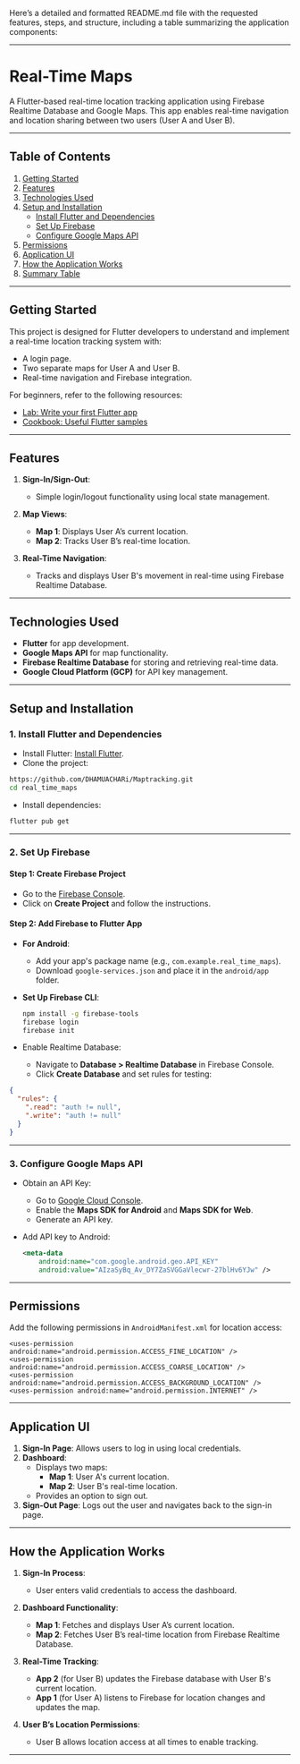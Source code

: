 Here’s a detailed and formatted README.md file with the requested features, steps, and structure, including a table summarizing the application components:

---

# Real-Time Maps

A Flutter-based real-time location tracking application using Firebase Realtime Database and Google Maps. This app enables real-time navigation and location sharing between two users (User A and User B).

---

## Table of Contents

1. [Getting Started](#getting-started)
2. [Features](#features)
3. [Technologies Used](#technologies-used)
4. [Setup and Installation](#setup-and-installation)
   - [Install Flutter and Dependencies](#install-flutter-and-dependencies)
   - [Set Up Firebase](#set-up-firebase)
   - [Configure Google Maps API](#configure-google-maps-api)
5. [Permissions](#permissions)
6. [Application UI](#application-ui)
7. [How the Application Works](#how-the-application-works)
8. [Summary Table](#summary-table)

---

## Getting Started

This project is designed for Flutter developers to understand and implement a real-time location tracking system with:

- A login page.
- Two separate maps for User A and User B.
- Real-time navigation and Firebase integration.

For beginners, refer to the following resources:

- [Lab: Write your first Flutter app](https://docs.flutter.dev/get-started/codelab)
- [Cookbook: Useful Flutter samples](https://docs.flutter.dev/cookbook)

---

## Features

1. **Sign-In/Sign-Out**:
   - Simple login/logout functionality using local state management.

2. **Map Views**:
   - **Map 1**: Displays User A’s current location.
   - **Map 2**: Tracks User B’s real-time location.

3. **Real-Time Navigation**:
   - Tracks and displays User B's movement in real-time using Firebase Realtime Database.

---

## Technologies Used

- **Flutter** for app development.
- **Google Maps API** for map functionality.
- **Firebase Realtime Database** for storing and retrieving real-time data.
- **Google Cloud Platform (GCP)** for API key management.

---

## Setup and Installation

### 1. Install Flutter and Dependencies

- Install Flutter: [Install Flutter](https://docs.flutter.dev/get-started/install).
- Clone the project:

```bash
https://github.com/DHAMUACHARi/Maptracking.git
cd real_time_maps
```

- Install dependencies:

```bash
flutter pub get
```

---

### 2. Set Up Firebase

#### Step 1: Create Firebase Project

- Go to the [Firebase Console](https://console.firebase.google.com/).
- Click on **Create Project** and follow the instructions.

#### Step 2: Add Firebase to Flutter App

- **For Android**:
   - Add your app's package name (e.g., `com.example.real_time_maps`).
   - Download `google-services.json` and place it in the `android/app` folder.

- **Set Up Firebase CLI**:
  ```bash
  npm install -g firebase-tools
  firebase login
  firebase init
  ```

- Enable Realtime Database:
   - Navigate to **Database > Realtime Database** in Firebase Console.
   - Click **Create Database** and set rules for testing:

```json
{
  "rules": {
    ".read": "auth != null",
    ".write": "auth != null"
  }
}
```

---

### 3. Configure Google Maps API

- Obtain an API Key:
   - Go to [Google Cloud Console](https://console.cloud.google.com/).
   - Enable the **Maps SDK for Android** and **Maps SDK for Web**.
   - Generate an API key.

- Add API key to Android:
  ```xml
  <meta-data
      android:name="com.google.android.geo.API_KEY"
      android:value="AIzaSyBq_Av_DY7ZaSVGGaVlecwr-27blHv6YJw" />
  ```

---

## Permissions

Add the following permissions in `AndroidManifest.xml` for location access:

```
<uses-permission android:name="android.permission.ACCESS_FINE_LOCATION" />
<uses-permission android:name="android.permission.ACCESS_COARSE_LOCATION" />
<uses-permission android:name="android.permission.ACCESS_BACKGROUND_LOCATION" />
<uses-permission android:name="android.permission.INTERNET" />

```

---

## Application UI

1. **Sign-In Page**: Allows users to log in using local credentials.
2. **Dashboard**:
   - Displays two maps:
      - **Map 1**: User A's current location.
      - **Map 2**: User B's real-time location.
   - Provides an option to sign out.
3. **Sign-Out Page**: Logs out the user and navigates back to the sign-in page.

---

## How the Application Works

1. **Sign-In Process**:
   - User enters valid credentials to access the dashboard.

2. **Dashboard Functionality**:
   - **Map 1**: Fetches and displays User A’s current location.
   - **Map 2**: Fetches User B’s real-time location from Firebase Realtime Database.

3. **Real-Time Tracking**:
   - **App 2** (for User B) updates the Firebase database with User B's current location.
   - **App 1** (for User A) listens to Firebase for location changes and updates the map.

4. **User B’s Location Permissions**:
   - User B allows location access at all times to enable tracking.

---

